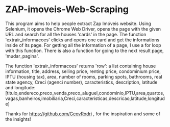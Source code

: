 # ZAP-imoveis-Web-Scraping

This program aims to help people extract Zap Imóveis website. Using Selenium, it opens the Chrome Web Driver, opens the page with the given URL and search for all the houses 'cards' in the page. The function 'extrair_informacoes' clicks and opens one card and get the informations inside of its page. For getting all the information of a page, I use a for loop with this function. There is also a function for going to the next result page, 'mudar_pagina'.

The function 'extrair_informacoes' returns 'row': a list containing house information, title, address, selling price, renting price, condominium price, IPTU (housing tax), area, number of rooms, parking spots, bathrooms, real state agency, Creci (agenci number), caracteristics, description, latitude and longitude: 
[titulo,endereco,preco_venda,preco_aluguel,condominio,IPTU,area,quartos,vagas,banheiros,imobiliaria,Creci,caracteristicas,descricao,latitude,longitude]


Thanks for https://github.com/GeovRodri , for the inspiration and some of the insights!
